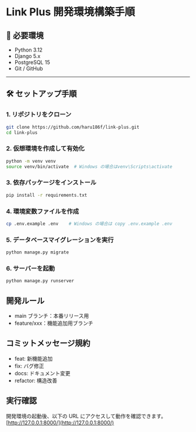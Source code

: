 # Link Plus 開発環境構築手順

## 🚀 必要環境
- Python 3.12
- Django 5.x
- PostgreSQL 15
- Git / GitHub

---

## 🛠️ セットアップ手順

### 1. リポジトリをクローン
```bash
git clone https://github.com/haru186f/link-plus.git
cd link-plus
```
### 2. 仮想環境を作成して有効化
```bash
python -m venv venv
source venv/bin/activate  # Windows の場合はvenv\Scripts\activate
```

### 3. 依存パッケージをインストール
```bash
pip install -r requirements.txt
```

### 4. 環境変数ファイルを作成
```bash
cp .env.example .env    # Windows の場合は copy .env.example .env
```

### 5. データベースマイグレーションを実行
```bash
python manage.py migrate
```

### 6. サーバーを起動
```bash
python manage.py runserver
```

## 開発ルール
- main ブランチ：本番リリース用
- feature/xxx：機能追加用ブランチ

## コミットメッセージ規約
- feat: 新機能追加
- fix: バグ修正
- docs: ドキュメント変更
- refactor: 構造改善

## 実行確認
開発環境の起動後、以下の URL にアクセスして動作を確認できます。
[http://127.0.0.1:8000/](http://127.0.0.1:8000/)

